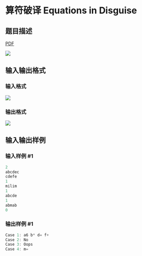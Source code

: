 # 算符破译 Equations in Disguise

## 题目描述

[problemUrl]: https://uva.onlinejudge.org/index.php?option=com_onlinejudge&Itemid=8&category=23&page=show_problem&problem=2140

[PDF](https://uva.onlinejudge.org/external/111/p11199.pdf)

![](https://cdn.luogu.com.cn/upload/vjudge_pic/UVA11199/f4b861a0938ddd99fc7eeae6493763618c2d2bbb.png)

## 输入输出格式

### 输入格式

![](https://cdn.luogu.com.cn/upload/vjudge_pic/UVA11199/b41d17ff4331a62c90db012e27352749f8afe1c9.png)

### 输出格式

![](https://cdn.luogu.com.cn/upload/vjudge_pic/UVA11199/c36e212e9cbe2d6cc2595303b289df263f5bf519.png)

## 输入输出样例

### 输入样例 #1

```cpp
2
abcdec
cdefe
1
milim
1
abcde
1
abmab
0
```


### 输出样例 #1

```cpp
Case 1: a6 b* d= f+
Case 2: No
Case 3: Oops
Case 4: m=
```


